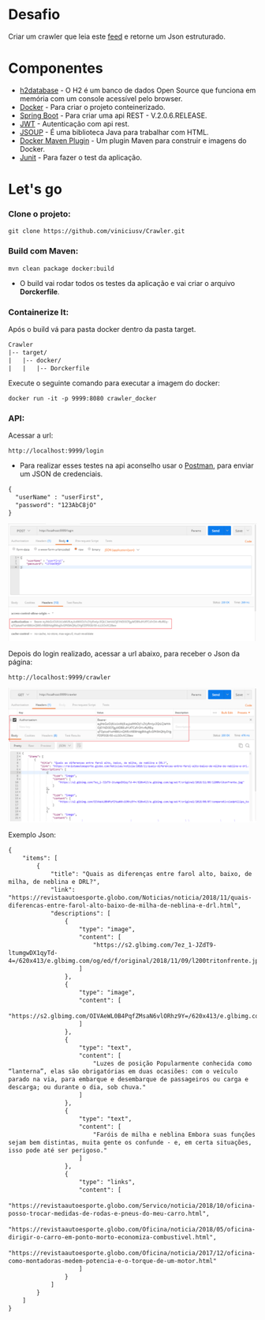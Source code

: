 # Desafio

Criar um crawler que leia este [feed](http://revistaautoesporte.globo.com/rss/ultimas/feed.xml) e retorne um Json estruturado.

# Componentes 

* [h2database](https://github.com/h2database/h2database) - O H2 é um banco de dados Open Source que funciona em memória com um console acessível pelo browser.
* [Docker](https://www.docker.com/) - Para criar o projeto conteinerizado.
* [Spring Boot](https://spring.io/projects/spring-boot) - Para criar uma api REST - V.2.0.6.RELEASE.
* [JWT](https://jwt.io/) - Autenticação com api rest.
* [JSOUP](https://jsoup.org/) - É uma biblioteca Java para trabalhar com HTML.
* [Docker Maven Plugin](https://github.com/spotify/docker-maven-plugin#specify-build-info-in-the-pom) - Um plugin Maven para construir e imagens do Docker.
* [Junit](https://github.com/junit-team/junit5/) - Para fazer o test da aplicação.

# Let's go
### Clone o projeto:

```
git clone https://github.com/viniciusv/Crawler.git
```

### Build com Maven:
```
mvn clean package docker:build
```
* O build vai rodar todos os testes da aplicação e vai criar o arquivo **Dorckerfile**.

### Containerize It:
Após o build vá para pasta docker dentro da pasta target.
```
Crawler
|-- target/
|   |-- docker/
|   |   |-- Dorckerfile
```
Execute o seguinte comando para executar a imagem do docker:
```
docker run -it -p 9999:8080 crawler_docker
```

### API:
Acessar a url:
```
http://localhost:9999/login
```
* Para realizar esses testes na api aconselho usar o [Postman](https://www.getpostman.com/), para enviar um JSON de credenciais.
```
{
  "userName" : "userFirst",
  "password": "123AbC8jO"
}
```
![Postman1](https://github.com/viniciusv/Crawler/blob/master/src/main/resources/img/postman1.png)

Depois do login realizado, acessar a url abaixo, para receber o Json da página:
```
http://localhost:9999/crawler
```

![Postman2](https://github.com/viniciusv/Crawler/blob/master/src/main/resources/img/postman2.png)

Exemplo Json:
```
{
    "items": [
        {
            "title": "Quais as diferenças entre farol alto, baixo, de milha, de neblina e DRL?",
            "link": "https://revistaautoesporte.globo.com/Noticias/noticia/2018/11/quais-diferencas-entre-farol-alto-baixo-de-milha-de-neblina-e-drl.html",
            "descriptions": [
                {
                    "type": "image",
                    "content": [
                        "https://s2.glbimg.com/7ez_1-JZdT9-ltumgwDX1qyTd-4=/620x413/e.glbimg.com/og/ed/f/original/2018/11/09/l200tritonfrente.jpg"
                    ]
                },
                {
                    "type": "image",
                    "content": [
                        "https://s2.glbimg.com/OIVAeWL0B4PqfZMsaN6vlORhz9Y=/620x413/e.glbimg.com/og/ed/f/original/2018/08/07/comparativoledphilips_tompapp6.jpg"
                    ]
                },
                {
                    "type": "text",
                    "content": [
                        "Luzes de posição Popularmente conhecida como “lanterna”, elas são obrigatórias em duas ocasiões: com o veículo parado na via, para embarque e desembarque de passageiros ou carga e descarga; ou durante o dia, sob chuva."
                    ]
                },
                {
                    "type": "text",
                    "content": [
                        "Faróis de milha e neblina Embora suas funções sejam bem distintas, muita gente os confunde - e, em certa situações, isso pode até ser perigoso."
                    ]
                },
                {
                    "type": "links",
                    "content": [
                        "https://revistaautoesporte.globo.com/Servico/noticia/2018/10/oficina-posso-trocar-medidas-de-rodas-e-pneus-do-meu-carro.html",
                        "https://revistaautoesporte.globo.com/Oficina/noticia/2018/05/oficina-dirigir-o-carro-em-ponto-morto-economiza-combustivel.html",
                        "https://revistaautoesporte.globo.com/Oficina/noticia/2017/12/oficina-como-montadoras-medem-potencia-e-o-torque-de-um-motor.html"
                    ]
                }
            ]
        }
    ]
}
```
